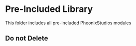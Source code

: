 # Pre-Included Library

This folder includes all pre-included PheonixStudios modules

## Do not Delete